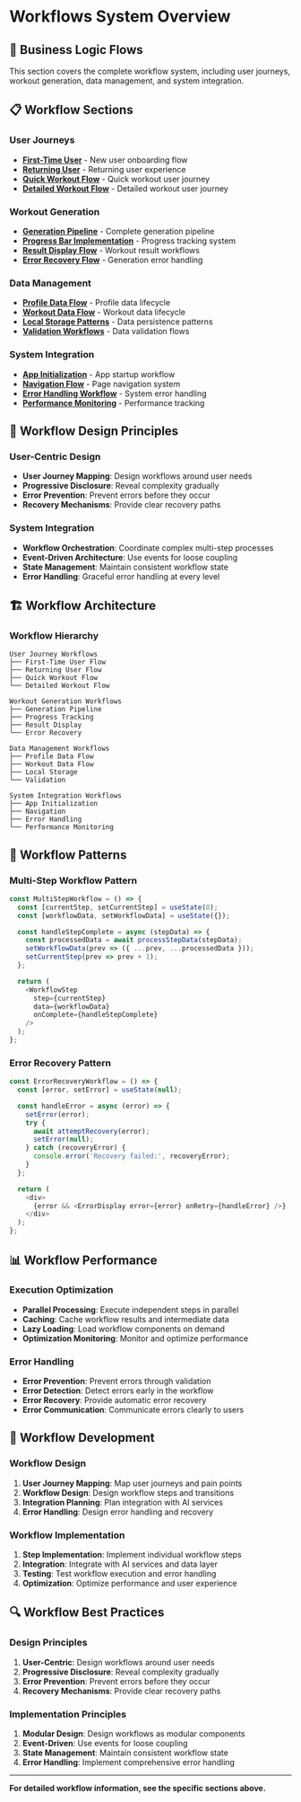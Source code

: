 # Workflows System Overview

## 🔄 **Business Logic Flows**

This section covers the complete workflow system, including user journeys, workout generation, data management, and system integration.

## 📋 **Workflow Sections**

### **User Journeys**
- **[First-Time User](./user-journeys/first-time-user.md)** - New user onboarding flow
- **[Returning User](./user-journeys/returning-user.md)** - Returning user experience
- **[Quick Workout Flow](./user-journeys/quick-workout-flow.md)** - Quick workout user journey
- **[Detailed Workout Flow](./user-journeys/detailed-workout-flow.md)** - Detailed workout user journey

### **Workout Generation**
- **[Generation Pipeline](./workout-generation/generation-pipeline.md)** - Complete generation pipeline
- **[Progress Bar Implementation](./workout-generation/progress-bar-implementation.md)** - Progress tracking system
- **[Result Display Flow](./workout-generation/result-display-flow.md)** - Workout result workflows
- **[Error Recovery Flow](./workout-generation/error-recovery-flow.md)** - Generation error handling

### **Data Management**
- **[Profile Data Flow](./data-management/profile-data-flow.md)** - Profile data lifecycle
- **[Workout Data Flow](./data-management/workout-data-flow.md)** - Workout data lifecycle
- **[Local Storage Patterns](./data-management/local-storage-patterns.md)** - Data persistence patterns
- **[Validation Workflows](./data-management/validation-workflows.md)** - Data validation flows

### **System Integration**
- **[App Initialization](./system-integration/app-initialization.md)** - App startup workflow
- **[Navigation Flow](./system-integration/navigation-flow.md)** - Page navigation system
- **[Error Handling Workflow](./system-integration/error-handling-workflow.md)** - System error handling
- **[Performance Monitoring](./system-integration/performance-monitoring.md)** - Performance tracking

## 🎯 **Workflow Design Principles**

### **User-Centric Design**
- **User Journey Mapping**: Design workflows around user needs
- **Progressive Disclosure**: Reveal complexity gradually
- **Error Prevention**: Prevent errors before they occur
- **Recovery Mechanisms**: Provide clear recovery paths

### **System Integration**
- **Workflow Orchestration**: Coordinate complex multi-step processes
- **Event-Driven Architecture**: Use events for loose coupling
- **State Management**: Maintain consistent workflow state
- **Error Handling**: Graceful error handling at every level

## 🏗️ **Workflow Architecture**

### **Workflow Hierarchy**
```
User Journey Workflows
├── First-Time User Flow
├── Returning User Flow
├── Quick Workout Flow
└── Detailed Workout Flow

Workout Generation Workflows
├── Generation Pipeline
├── Progress Tracking
├── Result Display
└── Error Recovery

Data Management Workflows
├── Profile Data Flow
├── Workout Data Flow
├── Local Storage
└── Validation

System Integration Workflows
├── App Initialization
├── Navigation
├── Error Handling
└── Performance Monitoring
```

## 🔧 **Workflow Patterns**

### **Multi-Step Workflow Pattern**
```typescript
const MultiStepWorkflow = () => {
  const [currentStep, setCurrentStep] = useState(0);
  const [workflowData, setWorkflowData] = useState({});

  const handleStepComplete = async (stepData) => {
    const processedData = await processStepData(stepData);
    setWorkflowData(prev => ({ ...prev, ...processedData }));
    setCurrentStep(prev => prev + 1);
  };

  return (
    <WorkflowStep
      step={currentStep}
      data={workflowData}
      onComplete={handleStepComplete}
    />
  );
};
```

### **Error Recovery Pattern**
```typescript
const ErrorRecoveryWorkflow = () => {
  const [error, setError] = useState(null);

  const handleError = async (error) => {
    setError(error);
    try {
      await attemptRecovery(error);
      setError(null);
    } catch (recoveryError) {
      console.error('Recovery failed:', recoveryError);
    }
  };

  return (
    <div>
      {error && <ErrorDisplay error={error} onRetry={handleError} />}
    </div>
  );
};
```

## 📊 **Workflow Performance**

### **Execution Optimization**
- **Parallel Processing**: Execute independent steps in parallel
- **Caching**: Cache workflow results and intermediate data
- **Lazy Loading**: Load workflow components on demand
- **Optimization Monitoring**: Monitor and optimize performance

### **Error Handling**
- **Error Prevention**: Prevent errors through validation
- **Error Detection**: Detect errors early in the workflow
- **Error Recovery**: Provide automatic error recovery
- **Error Communication**: Communicate errors clearly to users

## 🎯 **Workflow Development**

### **Workflow Design**
1. **User Journey Mapping**: Map user journeys and pain points
2. **Workflow Design**: Design workflow steps and transitions
3. **Integration Planning**: Plan integration with AI services
4. **Error Handling**: Design error handling and recovery

### **Workflow Implementation**
1. **Step Implementation**: Implement individual workflow steps
2. **Integration**: Integrate with AI services and data layer
3. **Testing**: Test workflow execution and error handling
4. **Optimization**: Optimize performance and user experience

## 🔍 **Workflow Best Practices**

### **Design Principles**
1. **User-Centric**: Design workflows around user needs
2. **Progressive Disclosure**: Reveal complexity gradually
3. **Error Prevention**: Prevent errors before they occur
4. **Recovery Mechanisms**: Provide clear recovery paths

### **Implementation Principles**
1. **Modular Design**: Design workflows as modular components
2. **Event-Driven**: Use events for loose coupling
3. **State Management**: Maintain consistent workflow state
4. **Error Handling**: Implement comprehensive error handling

---

**For detailed workflow information, see the specific sections above.** 